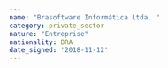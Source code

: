 ```yaml
---
name: "Brasoftware Informática Ltda. "
category: private_sector
nature: "Entreprise"
nationality: BRA
date_signed: '2018-11-12'
---
```

    